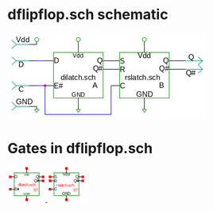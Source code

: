 # dflipflop.sch schematic
![dflipflop.sch](dflipflop.png)
# Gates in dflipflop.sch
[ ![dilatch](dilatch-sym.png) ](dilatch.html)
[ ![rslatch](rslatch-sym.png) ](rslatch.html)

